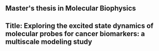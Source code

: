 ## Master's thesis in Molecular Biophysics

## Title: Exploring the excited state dynamics of molecular probes for cancer biomarkers: a multiscale modeling study
